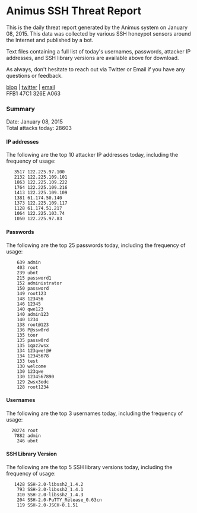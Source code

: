 # Animus SSH Threat Report

This is the daily threat report generated by the Animus system on January 08, 2015. This data was collected by various SSH honeypot sensors around the Internet and published by a bot.  

Text files containing a full list of today's usernames, passwords, attacker IP addresses, and SSH library versions are available above for download.  

As always, don't hesitate to reach out via Twitter or Email if you have any questions or feedback.  

[blog](http://morris.guru) | [twitter](https://twitter.com/andrew___morris) | [email](mailto:andrew@morris.guru)  
FFB1 47C1 326E A063  

### Summary

Date: January 08, 2015  
Total attacks today: 28603  

#### IP addresses
The following are the top 10 attacker IP addresses today, including the frequency of usage:
```
   3517 122.225.97.100
   2132 122.225.109.101
   1863 122.225.109.222
   1764 122.225.109.216
   1413 122.225.109.109
   1381 61.174.50.140
   1373 122.225.109.117
   1128 61.174.51.217
   1064 122.225.103.74
   1050 122.225.97.83
```

#### Passwords
The following are the top 25 passwords today, including the frequency of usage:
```
    639 admin
    403 root
    239 ubnt
    215 password1
    152 administrator
    150 password
    149 root123
    148 123456
    146 12345
    140 qwe123
    140 admin123
    140 1234
    138 root@123
    136 P@ssw0rd
    135 toor
    135 passw0rd
    135 1qaz2wsx
    134 123qwe!@#
    134 12345678
    133 test
    130 welcome
    130 123qwe
    130 1234567890
    129 2wsx3edc
    128 root1234
```

#### Usernames
The following are the top 3 usernames today, including the frequency of usage:
```
  20274 root
   7882 admin
    246 ubnt
```

#### SSH Library Version
The following are the top 5 SSH library versions today, including the frequency of usage:
```
   1428 SSH-2.0-libssh2_1.4.2
    793 SSH-2.0-libssh2_1.4.1
    310 SSH-2.0-libssh2_1.4.3
    204 SSH-2.0-PuTTY_Release_0.63cn
    119 SSH-2.0-JSCH-0.1.51
```
